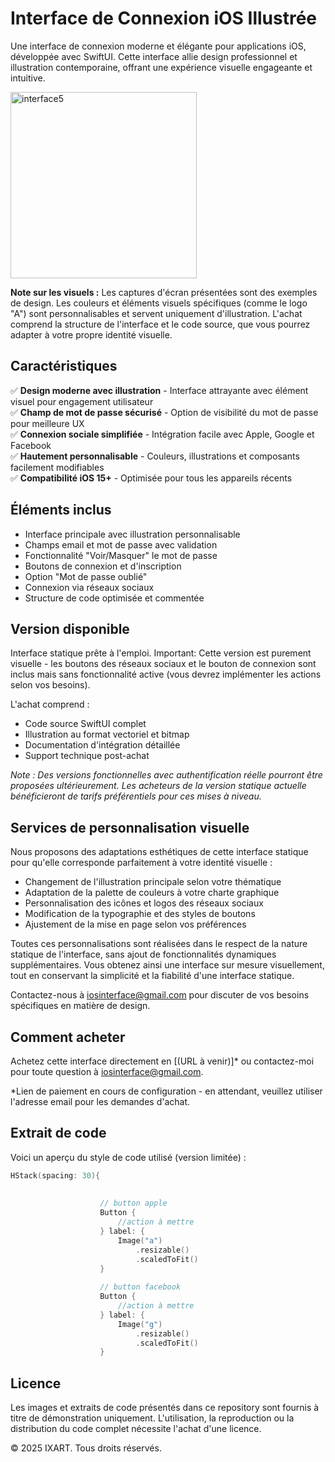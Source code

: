 # Interface de Connexion iOS Illustrée
Une interface de connexion moderne et élégante pour applications iOS, développée avec SwiftUI. Cette interface allie design professionnel et illustration contemporaine, offrant une expérience visuelle engageante et intuitive.

<img width="298" alt="interface5" src="https://github.com/user-attachments/assets/944d87d2-b7d8-4344-a4ab-8d3b68309cde" />

**Note sur les visuels :** Les captures d'écran présentées sont des exemples de design. Les couleurs et éléments visuels spécifiques (comme le logo "A") sont personnalisables et servent uniquement d'illustration. L'achat comprend la structure de l'interface et le code source, que vous pourrez adapter à votre propre identité visuelle.


## Caractéristiques
✅ **Design moderne avec illustration** - Interface attrayante avec élément visuel pour engagement utilisateur  
✅ **Champ de mot de passe sécurisé** - Option de visibilité du mot de passe pour meilleure UX  
✅ **Connexion sociale simplifiée** - Intégration facile avec Apple, Google et Facebook  
✅ **Hautement personnalisable** - Couleurs, illustrations et composants facilement modifiables  
✅ **Compatibilité iOS 15+** - Optimisée pour tous les appareils récents

## Éléments inclus
- Interface principale avec illustration personnalisable
- Champs email et mot de passe avec validation
- Fonctionnalité "Voir/Masquer" le mot de passe
- Boutons de connexion et d'inscription
- Option "Mot de passe oublié"
- Connexion via réseaux sociaux
- Structure de code optimisée et commentée

## Version disponible
Interface statique prête à l'emploi. Important: Cette version est purement visuelle - les boutons des réseaux sociaux et le bouton de connexion sont inclus mais sans fonctionnalité active (vous devrez implémenter les actions selon vos besoins).

L'achat comprend :
- Code source SwiftUI complet
- Illustration au format vectoriel et bitmap
- Documentation d'intégration détaillée
- Support technique post-achat

*Note : Des versions fonctionnelles avec authentification réelle pourront être proposées ultérieurement. Les acheteurs de la version statique actuelle bénéficieront de tarifs préférentiels pour ces mises à niveau.*

## Services de personnalisation visuelle
Nous proposons des adaptations esthétiques de cette interface statique pour qu'elle corresponde parfaitement à votre identité visuelle :
- Changement de l'illustration principale selon votre thématique
- Adaptation de la palette de couleurs à votre charte graphique
- Personnalisation des icônes et logos des réseaux sociaux
- Modification de la typographie et des styles de boutons
- Ajustement de la mise en page selon vos préférences

Toutes ces personnalisations sont réalisées dans le respect de la nature statique de l'interface, sans ajout de fonctionnalités dynamiques supplémentaires. Vous obtenez ainsi une interface sur mesure visuellement, tout en conservant la simplicité et la fiabilité d'une interface statique.

Contactez-nous à iosinterface@gmail.com pour discuter de vos besoins spécifiques en matière de design.

## Comment acheter
Achetez cette interface directement en [(URL à venir)]* ou contactez-moi pour toute question à iosinterface@gmail.com.

*Lien de paiement en cours de configuration - en attendant, veuillez utiliser l'adresse email pour les demandes d'achat.

## Extrait de code
Voici un aperçu du style de code utilisé (version limitée) :
```swift
HStack(spacing: 30){
                    
                    
                    // button apple
                    Button {
                        //action à mettre
                    } label: {
                        Image("a")
                            .resizable()
                            .scaledToFit()
                    }
                    
                    // button facebook
                    Button {
                        //action à mettre
                    } label: {
                        Image("g")
                            .resizable()
                            .scaledToFit()
                    }
```

## Licence
Les images et extraits de code présentés dans ce repository sont fournis à titre de démonstration uniquement. L'utilisation, la reproduction ou la distribution du code complet nécessite l'achat d'une licence.

© 2025 IXART. Tous droits réservés.
